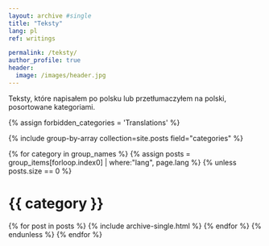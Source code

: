 ```yaml
---
layout: archive #single
title: "Teksty"
lang: pl
ref: writings

permalink: /teksty/
author_profile: true
header:
  image: /images/header.jpg
---
```


Teksty, które napisałem po polsku lub przetłumaczyłem na polski, posortowane kategoriami. 

{% assign forbidden_categories = 'Translations' %}

{% include group-by-array collection=site.posts field="categories" %}

{% for category in group_names %}
  {% assign posts = group_items[forloop.index0] | where:"lang", page.lang %}
{% unless posts.size == 0 %}
  <h1 id="{{ category | slugify }}" class="archive__subtitle">{{ category }}</h1>
  {% for post in posts %}
    		{% include archive-single.html %}
  {% endfor %}
{% endunless %}
{% endfor %}

